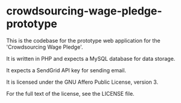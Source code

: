 # crowdsourcing-wage-pledge-prototype

This is the codebase for the prototype web application for the 'Crowdsourcing Wage Pledge'.

It is written in PHP and expects a MySQL database for data storage.

It expects a SendGrid API key for sending email.

It is licensed under the GNU Affero Public License, version 3.

For the full text of the license, see the LICENSE file.
